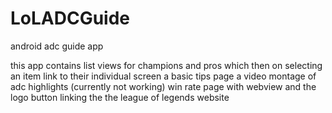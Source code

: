 # LoLADCGuide
android adc guide app

this app contains list views for champions and pros which then on selecting an item link to their individual screen
a basic tips page
a video montage of adc highlights (currently not working)
win rate page with webview
and the logo button linking the the league of legends website

